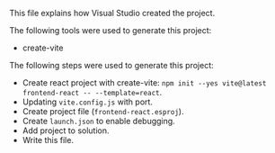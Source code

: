 This file explains how Visual Studio created the project.

The following tools were used to generate this project:
- create-vite

The following steps were used to generate this project:
- Create react project with create-vite: `npm init --yes vite@latest frontend-react -- --template=react`.
- Updating `vite.config.js` with port.
- Create project file (`frontend-react.esproj`).
- Create `launch.json` to enable debugging.
- Add project to solution.
- Write this file.
